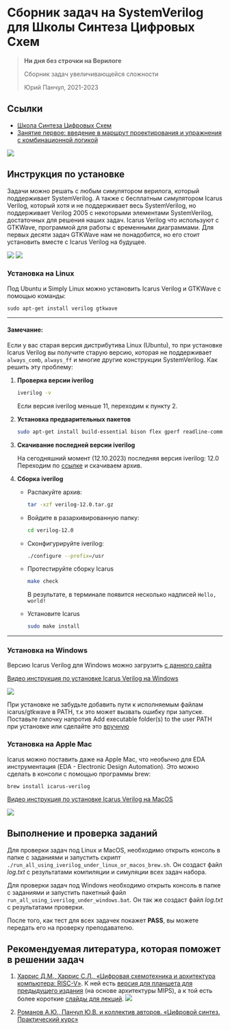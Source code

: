 # Сборник задач на SystemVerilog для Школы Синтеза Цифровых Схем

> **Ни дня без строчки на Верилоге**
>
> Сборник задач увеличивающейся сложности
>
> Юрий Панчул, 2021-2023


## Ссылки

* [Школа Синтеза Цифровых Схем](https://engineer.yadro.com/chip-design-school/)
* [Занятие первое: введение в маршрут проектирования и упражнения с комбинационной логикой](https://youtu.be/DFcvEO-gP0c)

<!-- Some markdown video embedding tricks from https://stackoverflow.com/questions/4279611/how-to-embed-a-video-into-github-readme-md -->

[![](https://img.youtube.com/vi/DFcvEO-gP0c/hqdefault.jpg)](https://youtu.be/DFcvEO-gP0c)


## Инструкция по установке

Задачи можно решать с любым симулятором верилога, который поддерживает SystemVerilog. А также c бесплатным симулятором Icarus Verilog, который хотя и не поддерживает весь SystemVerilog, но поддерживает Verilog 2005 с некоторыми элементами SystemVerilog, достаточных для решения наших задач. Icarus Verilog что используют с GTKWave, программой для работы с временными диаграммами. Для первых десяти задач GTKWave нам не понадобится, но его стоит установить вместе с Icarus Verilog на будущее.

<p><img src="https://habrastorage.org/r/w1560/getpro/habr/upload_files/5c1/69d/934/5c169d9349c4352399b6cd962cdaa645.png">
<img src="https://habrastorage.org/r/w1560/getpro/habr/upload_files/219/8b5/8d9/2198b58d9b1daa7345c07d2770ca2763.png">
</p>

### Установка на Linux

Под Ubuntu и Simply Linux можно установить Icarus Verilog и GTKWave с помощью команды:

`sudo apt-get install verilog gtkwave`

---
#### Замечание:

Если у вас старая версия дистрибутива Linux (Ubuntu), то при установке Icarus
Verilog вы получите старую версию, которая не поддерживает `always_comb`,
`always_ff` и многие другие конструкции SystemVerilog. Как решить эту проблему:
1. **Проверка версии iverilog**
    ```bash
    iverilog -v
    ```

    Если версия iverilog меньше 11, переходим к пункту 2.

2. **Установка предварительных пакетов**
    ```bash
    sudo apt-get install build-essential bison flex gperf readline-common libncurses5-dev nmon autoconf
    ```

3. **Скачивание последней версии iverilog**

   На сегодняшний момент (12.10.2023) последняя версия iverilog: 12.0
   Переходим по [ссылке](https://sourceforge.net/projects/iverilog/files/iverilog/12.0/) и скачиваем архив.

4. **Сборка iverilog**
    - Распакуйте архив:
        ```bash
        tar -xzf verilog-12.0.tar.gz
        ```

    - Войдите в разархивированную папку:
        ```bash
        cd verilog-12.0
        ```

    - Сконфигурируйте iverilog:
        ```bash
        ./configure --prefix=/usr
        ```

    - Протестируйте сборку Icarus
        ```bash
        make check
        ```
        В результате, в терминале появится несколько надписей `Hello, world!`

    - Установите Icarus
        ```bash
        sudo make install
        ```
---

### Установка на Windows

Версию Icarus Verilog для Windows можно загрузить [с данного сайта](https://bleyer.org/icarus/)

[Видео инструкция по установке Icarus Verilog на Windows](https://youtu.be/5Kync4z5VOw)


[![](https://img.youtube.com/vi/5Kync4z5VOw/hqdefault.jpg)](https://www.youtube.com/watch?v=5Kync4z5VOw)

При установке не забудьте добавить пути к исполняемым файлам icarus/gtkwave в PATH, т.к это может вызвать ошибку при запуске.
Поставьте галочку напротив Add executable folder(s) to the user PATH при установке или сделайте это [вручную](https://remontka.pro/add-to-path-variable-windows/)

### Установка на Apple Mac

Icarus можно поставить даже на Apple Mac, что необычно для EDA инструментация (EDA - Electronic Design Automation). Это можно сделать в консоли с помощью программы brew:

`brew install icarus-verilog`

[Видео инструкция по установке Icarus Verilog на MacOS](https://youtu.be/jUYkYoYr8hs)


[![](https://img.youtube.com/vi/jUYkYoYr8hs/hqdefault.jpg)](https://www.youtube.com/watch?v=jUYkYoYr8hs)


## Выполнение и проверка заданий

Для проверки задач под Linux и MacOS, необходимо открыть консоль в папке с заданиями и запустить скрипт `./run_all_using_iverilog_under_linux_or_macos_brew.sh`. Он создаст файл _log.txt_ с результатами компиляции и симуляции всех задач набора.

Для проверки задач под Windows необходимо открыть консоль в папке с заданиями и запустить пакетный файл `run_all_using_iverilog_under_windows.bat`. Он так же создаст файл _log.txt_ с результатами проверки.

После того, как тест для всех задачек покажет **PASS**, вы можете передать его на проверку преподавателю.

## Рекомендуемая литература, которая поможет в решении задач

<!-- Особенность формата Markdown что списки нумеруются автоматически, поэтому для форматирования "как список" используют последовательность "1." -->

1. [Харрис Д.М., Харрис С.Л., «Цифровая схемотехника и архитектура компьютера: RISC-V»](https://dmkpress.com/catalog/electronics/circuit_design/978-5-97060-961-3). К ней есть [версия для планшета для предыдущего издания](https://silicon-russia.com/public_materials/2018_01_15_latest_harris_harris_ru_barabanov_version/digital_design_rus-25.10.2017.pdf) (на основе архитектуры MIPS), а к той есть более короткие [слайды для лекций](http://www.silicon-russia.com/public_materials/2016_09_01_harris_and_harris_slides/DDCA2e_LectureSlides_Ru_20160901.zip).
![](https://habrastorage.org/r/w1560/getpro/habr/upload_files/26c/817/9c3/26c8179c34c52fa937cd2200f789c3d0.png)

1. [Романов А.Ю., Панчул Ю.В. и коллектив авторов. «Цифровой синтез. Практический курс»](https://dmkpress.com/catalog/electronics/circuit_design/978-5-97060-850-0/)
